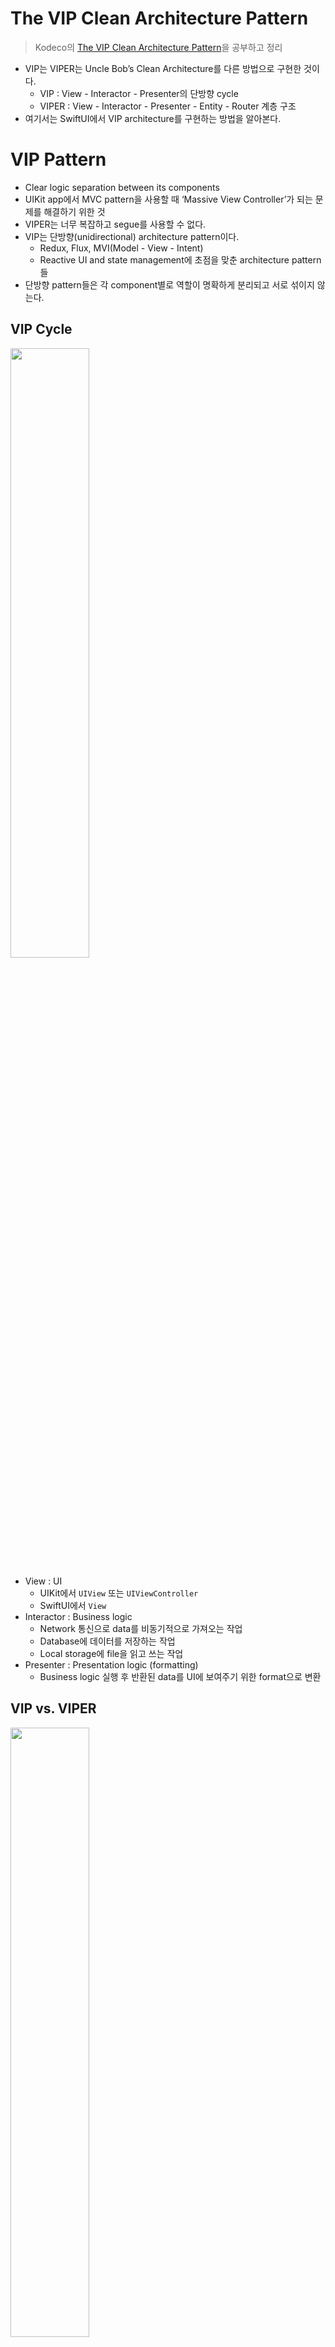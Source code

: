 # The VIP Clean Architecture Pattern

> Kodeco의 [The VIP Clean Architecture Pattern](https://www.kodeco.com/29416318-getting-started-with-the-vip-clean-architecture-pattern)을 공부하고 정리

- VIP는 VIPER는 Uncle Bob’s Clean Architecture를 다른 방법으로 구현한 것이다.
    - VIP : View - Interactor - Presenter의 단방향 cycle
    - VIPER : View - Interactor - Presenter - Entity - Router 계층 구조
- 여기서는 SwiftUI에서 VIP architecture를 구현하는 방법을 알아본다.

# VIP Pattern

- Clear logic separation between its components
- UIKit app에서 MVC pattern을 사용할 때 ‘Massive View Controller’가 되는 문제를 해결하기 위한 것
- VIPER는 너무 복잡하고 segue를 사용할 수 없다.
- VIP는 단방향(unidirectional) architecture pattern이다.
    - Redux, Flux, MVI(Model - View - Intent)
    - Reactive UI and state management에 초점을 맞춘 architecture pattern들
- 단방향 pattern들은 각 component별로 역할이 명확하게 분리되고 서로 섞이지 않는다.

## VIP Cycle

<img src="img/vip-cycle-1.png" width="50%">

- View : UI
    - UIKit에서 `UIView` 또는 `UIViewController`
    - SwiftUI에서 `View`
- Interactor : Business logic
    - Network 통신으로 data를 비동기적으로 가져오는 작업
    - Database에 데이터를 저장하는 작업
    - Local storage에 file을 읽고 쓰는 작업
- Presenter : Presentation logic (formatting)
    - Business logic 실행 후 반환된 data를 UI에 보여주기 위한 format으로 변환

## VIP vs. VIPER

<img src="img/vip-vs-viper.png" width="50%">

- VIP와 VIPER에서 ‘VIP’는 같은 component지만 흐름(flow)이 다르다.
    - VIP : `View`에서 시작하는 단방향(unidirectional) 흐름
    - VIPER : `Presenter`에서 시작하는 양방향(bidirectional) 흐름

# Building Your App Logic

## Data Model

- VIP에서 ‘Data Model’은 **decoupled data abstractions**
- Component간 data를 전달하고 primitive type들을 묶어준다. (e.g. `Int`, `String`)
- Component들 간에 data를 전달할 때 반드시 data model을 통해야 한다.

<img src="img/vip-cycle-model-1.png" width="50%">

- Request : `View`가 user action 또는 system event가 발생했을 때 **Request** model을 만들어서 `Interactor`에 전달
- Response : `Interactor`가 business logic 실행 결과로 **Response** model을 만들어서 `Presenter`에 전달
- ViewModel : `Presenter`가 data를 UI로 표시하기 위한 형태로 formatting 후 **ViewModel** model을 만들어서 `View`에 전달

이 model들은 다음과 같이 구현한다.

```swift
// 예제의 코드를 그대로 사용함

enum CreateIceCream {

	// Use Case
	enum LoadIceCream {
		struct Request {}
		struct Response {
			var iceCreamData: IceCream
		}
		struct ViewModel {
			var cones: [String]
			var flavors: [String]
			var toppings: [String]
		}
	}
}
```

1. `IceCream` : Business logic 실행 후 반환하는 data
2. `LoadIceCream` : Data model들과 single functionality 표현 → **“Ice cream data를 load한다”**
3. `SaveIceCream`, `DeleteIceCream` 등 비슷한 방법으로 model을 추가해 나간다.
4. Nested type으로 선언해 나감으로써 가독성을 향상시킨다.
    
    ```swift
    let request = CreateIceCream.LoadIceCream.Request()
    ```
    

## Setting the View

- `View`는 `Interactor`를 의존한다.
    
    ```swift
    var interactor: CreateIceCreamBusinessLogic?
    ```
    
    - `CreateIceCreamBusinessLogic` protocol에 의존하여 **의존성을 역전시켜 layer를 분리**한다.
    - 즉, 결합도를 낮춘다.
- Action이 발생할 때 `Request` model을 만들어서 `Interactor`에 logic 실행을 요청한다.
    
    ```swift
    func fetchIceCream() {
    	let request = CreateIceCream.LoadIceCream.Request()
    	interactor?.loadIceCream(request: request)
    }
    
    // SwiftUI로 구현할 때, view가 화면에 표시되면 request 실행
    .onAppear {
        fetchIceCream()
    }
    ```
    

## Setting the Interactor

- `Interactor`는 `~BusinessLogic` protocol을 구현한다. 이 protocol에는 실행하려는 business logic task가 정의된다.
    
    ```swift
    protocol CreateIceCreamBusinessLogic {
    	func loadIceCream(request: CreateIceCream.LoadIceCream.Request)
    }
    ```
    
- `CreateIceCreamBusinessLogic` protocol을 구현하는 `CreateIceCreamInteractor`를 구현한다.
    
    ```swift
    
    class CreateIceCreamInteractor {
    	var presenter: CreateIceCreamPresentationLogic?
    }
    
    // MARK: - Business Logic
    
    extension CreateIceCreamInteractor: CreateIceCreamBusinessLogic {
    
    	func loadIceCream(request: CreateIceCream.LoadIceCream.Request) {
    		let iceCream = Bundle.main.decode(IceCream.self, from: "icecream.json")
    		let response = CreateIceCream.LoadIceCream.Response(iceCreamData: iceCream)
    		presenter?.presentIceCream(response: response)
    	}
    }
    ```
    
    - `IceCream` data를 만든다.
        - Network를 통하거나, database를 통해 가져올 수도 있다.
        - 여기서는 bundle에 추가되어 있는 JSON file로부터 읽어와서 decode하는 방식으로 생성했다.
    - `Response` data model을 만들어서 `Presenter`에 전달한다.
- Business logic이 복잡해진다면, `Worker`를 만들어서 logic을 위임할 수 있다.
    
    <img src="img/vip-cycle-with-worker.png" width="50%">
    

## Setting the Presenter

- `Presenter`는 `~PresentationLogic` protocol을 구현한다. 이 protocol에는 실행하려는 presentation logic task가 정의된다.
    
    ```swift
    protocol CreateIceCreamPresentationLogic {
    	func presentIceCream(response: CreateIceCream.LoadIceCream.Response)
    }
    ```
    
- `CreateIceCreamPresentationLogic` protocol을 구현하는 `CreateIceCreamPresenter`를 구현한다.
    
    ```swift
    class CreateIceCreamPresenter {
    	weak var view: CreateIceCreamDisplayLogic?
    }
    
    // MARK: - Presentation Logic
    
    extension CreateIceCreamPresenter: CreateIceCreamPresentationLogic {
    	func presentIceCream(response: CreateIceCream.LoadIceCream.ViewModel) {
    		let viewModel = CreateIceCream.LoadIceCream.ViewModel(
    		  cones: response.iceCreamData.cones,
    		  flavors: response.iceCreamData.flavors,
    		  toppings: response.iceCreamData.toppings
    		)
    		view?.displayIceCream(viewModel: viewModel)
    	}
    }
    ```
    
    - `Response`로 전달된 data로 `View`에서 사용하려는 형태로 data를 formatting한 `ViewModel` data model을 만든다.
    - `ViewModel`은 `~DisplayLogic` protocol을 통해 `View`로 전달된다.

## Implementing Display Logic to View

- 처음에 `View`에서 구현하지 않았던 `CreateIceCreamDisplayLogic` protocol을 구현한다.
    
    ```swift
    protocol CreateIceCreamDisplayLogic {
    	func displayIceCream(viewModel: CreateIceCream.LoadIceCream.ViewModel)
    }
    ```
    
- `View`는 `CreateIceCreamDisplayLogic` protocol을 구현하여, formatting된 data가 전달될 때 이를 UI에 표시한다.
    
    ```swift
    extension CreateIceCreamView: CreateIceCreamDisplayLogic {
    	func displayIceCream(viewModel: CreateIceCream.LoadIceCream.ViewModel) {
    		iceCream.displayedCones = viewModel.cones
    		iceCream.displayedFlavors = viewModel.flavors
    		iceCream.displayedToppings = viewModel.toppings
    	}
    }
    ```
    

## Adding a Configurator

- VIP component들을 모두 만든 뒤, 이들을 cycle로 구성해 줘야 동작한다.
- Configurator는 **VIP component들을 생성하고 cycle로 연결**하는 역할을 한다.
- VIP cycle마다 configurator를 하나 씩 가지게 된다.

> SwiftUI 기준
> 

```swift
import SwiftUI

extension CreateIceCreamView {
	func configureView() -> some View {
		var view = self
		let interactor = CreateIceCreamInteractor()
		let presenter = CreateIceCreamPresenter()
		view.interactor = interactor
		interactor.presenter = presenter
		presenter.view = view
		return view
	}
}
```

# Unit Testing

- VIP architecture pattern은 component들을 완벽하게 분리하고, 이것은 **testability**에 큰 장점이다.
- Component들이 잘 분리되어 있으므로, 이들을 각각 독립적으로 test하기 좋다.

## Testing Display Logic in View

- `CreateIceCreamViewTests`를 만든다.
- `View`는 `Interactor`에 의존하므로, ****************************Interactor Spy****************************를 만든다.
    
    ```swift
    class CreateIceCreamInteractorSpy: CreateIceCreamBusinessLogic {
    
    	var loadIceCreamCalled = false
    	func loadIceCream(request: CreateIceCream.LoadIceCream.Request) {
    		loadIceCreamCalled = true
    	}
    }
    ```
    
- `CreateIceCreamView`에 `CreateIceCreamInteractorSpy`를 주입해서 business logic을 잘 실행 시키는지 테스트한다.
    
    ```swift
    func testShouldLoadIceCreamOnViewAppear() {
    	// given
    	sut.interactor = interactorSpy
    	// when
    	sut.fetchIceCream()
    	// then
    	XCTAssertTrue(interactorSpy.loadIceCreamCalled)
    }
    ```
    

## Testing Business Logic in the Interactor

- `CreateIceCreamInteractorTests`를 만든다.
- `Interactor`는 `Presenter`에 의존하므로, ****************************************************Presenter Spy****************************************************를 만든다.
    
    ```swift
    class CreateIceCreamPresenterSpy: CreateIceCreamPresentationLogic {
      var iceCream: IceCream?
      var presentIceCreamCalled = false
    
      func presentIceCream(response: CreateIceCream.LoadIceCream.Response) {
        presentIceCreamCalled = true
        iceCream = response.iceCreamData
      }
    }
    ```
    
- `CreateIceCreamInteractor`에 `CreateIceCreamPresenterSpy`를 주입해서 business logic data가 잘 전달되는지 테스트한다.
    
    ```swift
    func testLoadIceCreamCallsPresenterToPresentIceCream() {
    	// given
    	sut.presenter = presenterSpy
    
    	// when
    	let request = CreateIceCream.LoadIceCream.Request()
    	sut.loadIceCream(request: request)
    	
    	// then
    	XCTAssertTrue(presenterSpy.presentIceCreamCalled)
    	XCTAssertEqual(presenterSpy.iceCream, iceCream)
    }
    ```
    

## Testing Presentation Logic in the Presenter

View, Interactor와 동일한 방법으로 테스트한다.

```swift
func testPresentIceCreamCallsViewToDisplayIceCream() {
	// given
	sut.view = viewSpy

	// when
	let response = CreateIceCream.LoadIceCream.Response(iceCream: iceCream)
	sut.presentIceCream(reponse: response)

	// then
	XCTAssertTrue(viewSpy.displayIceCreamCalled)
	XCTAssertEqual(viewSpy.cones, cones)
	XCTAssertEqual(viewSpy.flavors, flavors)
	XCTAssertEqual(viewSpy.toppings, toppings)
}
```

# Implementing Navigation using Router

<img src="img/vip-cycle-with-worker.png" width="50%">

- View가 navigation 및 data passing logic을 포함하지 않도록 `Router`에 위임한다.
- `Router`는 두 가지 protocol을 구현한다.
    - `RoutingLogic` : navigation method 정의
    - `DataStore` : Destination view로 전달할 data 정의

> Kodeco의 예제에는 routing 내용이 따로 없고, VIPER pattern에서 `Router` 구현 방법을 소개하고 있다. Clean Swift Handbook에서 소개하는 routing은 segue 기반이기도 하고, code base UI를 가진 app에서는 적용하기 어색했는데, VIPER의 `Router`와 비슷하게 구현해 본다.
>
>Clean Swift Handbook에서는 `DataPassing` protocol을 `Router`에 구현하고, detail router의 data store로 데이터를 전달하는 방법을 사용하지만, 여기서는 `DataPassing` protocol을 사용하지 않고, `DataStore` protocol만 routing할 때 전달해서 detail interactor에 데이터를 전달하는 방법을 사용해 본다.
 
1. `RoutingLogic`과 `DataStore`를 정의한다.
    
    ```swift
    protocol CreateIceCreamRoutingLogic {
    	func routeToDetail(dataStore: CreateIceCreamDataStore)
    }
    
    protocol CreateIceCreamDataStore {
    	var iceCream: IceCream? { get set }
    }
    ```
    
2. `Router`를 구현한다.
    
    ```swift
    class CreateIceCreamRouter {
    	weak var view: CreateIceCreamView?
    }
    ```
    
    1. `Router`가 detail view를 생성한다.
        
        ```swift
        class CreateIceCreamRouter {
        	weak var view: CreateIceCreamView?
        
        	func makeDetailView(iceCream: IceCream) -> DetailIceCreamView {
        		let destination = DetailIceCreamView()
        		let interactor = DetailIceCreamInteractor()
        		let presenter = DetailIceCreamPresenter()
        		destination.interactor = interactor
        		interactor.presenter = presenter
        		presenter.view = destination
        
        		interactor.iceCream = iceCream
        		return destination
        	}
        }
        ```
        
    2. `Router`에 `RoutingLogic`을 구현한다.